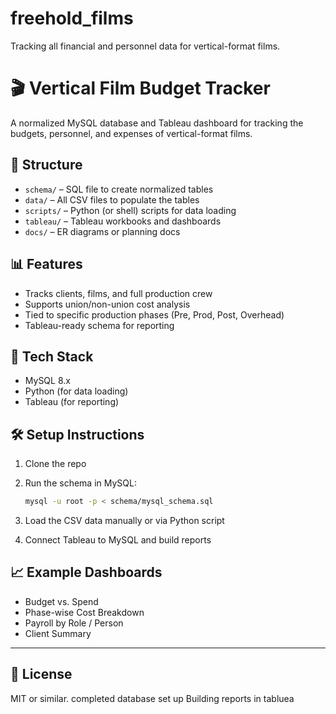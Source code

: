 # freehold_films
Tracking all financial and personnel data for vertical-format films. 
# 🎬 Vertical Film Budget Tracker

A normalized MySQL database and Tableau dashboard for tracking the budgets, personnel, and expenses of vertical-format films.

## 📁 Structure

- `schema/` – SQL file to create normalized tables
- `data/` – All CSV files to populate the tables
- `scripts/` – Python (or shell) scripts for data loading
- `tableau/` – Tableau workbooks and dashboards
- `docs/` – ER diagrams or planning docs

## 📊 Features

- Tracks clients, films, and full production crew
- Supports union/non-union cost analysis
- Tied to specific production phases (Pre, Prod, Post, Overhead)
- Tableau-ready schema for reporting

## 🧰 Tech Stack

- MySQL 8.x
- Python (for data loading)
- Tableau (for reporting)

## 🛠️ Setup Instructions

1. Clone the repo
2. Run the schema in MySQL:

    ```bash
    mysql -u root -p < schema/mysql_schema.sql
    ```

3. Load the CSV data manually or via Python script
4. Connect Tableau to MySQL and build reports

## 📈 Example Dashboards

- Budget vs. Spend
- Phase-wise Cost Breakdown
- Payroll by Role / Person
- Client Summary

---

## 📄 License

MIT or similar.
completed database set up
Building reports in tabluea
